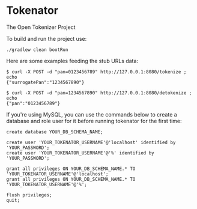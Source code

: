 Tokenator
=========

The Open Tokenizer Project


To build and run the project use:

```
./gradlew clean bootRun
```

Here are some examples feeding the stub URLs data:

```
$ curl -X POST -d "pan=0123456789" http://127.0.0.1:8080/tokenize ; echo
{"surrogatePan":"1234567890"}

$ curl -X POST -d "pan=1234567890" http://127.0.0.1:8080/detokenize ; echo
{"pan":"0123456789"}
```

If you're using MySQL, you can use the commands below to create a database
and role user for it before running tokenator for the first time:
```
create database YOUR_DB_SCHEMA_NAME;

create user 'YOUR_TOKENATOR_USERNAME'@'localhost' identified by 'YOUR_PASSWORD';
create user 'YOUR_TOKENATOR_USERNAME'@'%' identified by 'YOUR_PASSWORD';

grant all privileges ON YOUR_DB_SCHEMA_NAME.* TO 'YOUR_TOKENATOR_USERNAME'@'localhost';
grant all privileges ON YOUR_DB_SCHEMA_NAME.* TO 'YOUR_TOKENATOR_USERNAME'@'%';

flush privileges;
quit;
```
